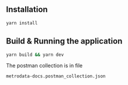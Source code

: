 ## Installation

```bash
yarn install
```

## Build & Running the application

```bash
yarn build && yarn dev
```

The postman collection is in file

```bash
metrodata-docs.postman_collection.json
```
